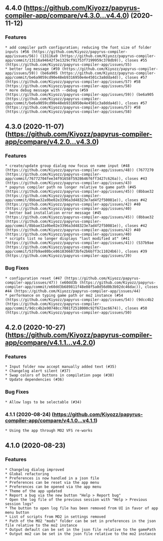 ## 4.4.0 (https://github.com/Kiyozz/papyrus-compiler-app/compare/v4.3.0...v4.4.0) (2020-11-12)

### Features

    * add compiler path configuration; reducing the font size of folder inputs (#56 (https://github.com/Kiyozz/papyrus-compiler-app/issues/56)) (13116a9 (https://github.com/Kiyozz/papyrus-compiler-app/commit/13116a94642f3e1329cf91753f7199959c378db9)), closes #55 (https://github.com/Kiyozz/papyrus-compiler-app/issues/55)
    * better log message (#59 (https://github.com/Kiyozz/papyrus-compiler-app/issues/59)) (be6a905 (https://github.com/Kiyozz/papyrus-compiler-app/commit/be6a9059cd90e48eb9316950e4e4501c3a8dda4d)), closes #57 (https://github.com/Kiyozz/papyrus-compiler-app/issues/57) #58 (https://github.com/Kiyozz/papyrus-compiler-app/issues/58)
    * more debug message with --debug (#59 (https://github.com/Kiyozz/papyrus-compiler-app/issues/59)) (be6a905 (https://github.com/Kiyozz/papyrus-compiler-app/commit/be6a9059cd90e48eb9316950e4e4501c3a8dda4d)), closes #57 (https://github.com/Kiyozz/papyrus-compiler-app/issues/57) #58 (https://github.com/Kiyozz/papyrus-compiler-app/issues/58)


## 4.3.0 (2020-11-07) (https://github.com/Kiyozz/papyrus-compiler-app/compare/v4.2.0...v4.3.0)

### Features

    * create/update group dialog now focus on name input (#48 (https://github.com/Kiyozz/papyrus-compiler-app/issues/48)) (7677270 (https://github.com/Kiyozz/papyrus-compiler-app/commit/76772704fee34f91658f5928646f6ff3427c626a)), closes #43 (https://github.com/Kiyozz/papyrus-compiler-app/issues/43)
    * papyrus compiler path no longer relative to game path (#45 (https://github.com/Kiyozz/papyrus-compiler-app/issues/45)) (8bbae32 (https://github.com/Kiyozz/papyrus-compiler-app/commit/8bbae32a9be02e3396a3d48323e7ad4f2f50081e)), closes #42 (https://github.com/Kiyozz/papyrus-compiler-app/issues/42) #40 (https://github.com/Kiyozz/papyrus-compiler-app/issues/40)
    * better bad installation error message (#45 (https://github.com/Kiyozz/papyrus-compiler-app/issues/45)) (8bbae32 (https://github.com/Kiyozz/papyrus-compiler-app/commit/8bbae32a9be02e3396a3d48323e7ad4f2f50081e)), closes #42 (https://github.com/Kiyozz/papyrus-compiler-app/issues/42) #40 (https://github.com/Kiyozz/papyrus-compiler-app/issues/40)
    * scripts list no longer displays "last modified at" (#41 (https://github.com/Kiyozz/papyrus-compiler-app/issues/41)) (537b9ae (https://github.com/Kiyozz/papyrus-compiler-app/commit/537b9ae80bce8618366873bfe2b6b7f3c11024b6)), closes #39 (https://github.com/Kiyozz/papyrus-compiler-app/issues/39)

### Bug Fixes

    * configuration reset (#47 (https://github.com/Kiyozz/papyrus-compiler-app/issues/47)) (e60dd3b (https://github.com/Kiyozz/papyrus-compiler-app/commit/e60dd3b689811f48e08f5a0d56d0b3b92dc46dac)), closes #44 (https://github.com/Kiyozz/papyrus-compiler-app/issues/44)
    * performance on typing game path or mo2 instance (#54 (https://github.com/Kiyozz/papyrus-compiler-app/issues/54)) (9dcc4b2 (https://github.com/Kiyozz/papyrus-compiler-app/commit/9dcc4b2e90748cc7081f2518000c92f672ac6674)), closes #50 (https://github.com/Kiyozz/papyrus-compiler-app/issues/50)

## 4.2.0 (2020-10-27) (https://github.com/Kiyozz/papyrus-compiler-app/compare/v4.1.1...v4.2.0)

### Features

    * Input folder now accept manually added text (#35)
    * Changelog alert silent (#37)
    * Swap colors of buttons in compilation page (#38)
    * Update dependencies (#36)

### Bug Fixes

    * Allow logs to be selectable (#34)

### 4.1.1 (2020-08-24) (https://github.com/Kiyozz/papyrus-compiler-app/compare/v4.1.0...v4.1.1)

    * Using the app through MO2 VFS re-works

## 4.1.0 (2020-08-23)

### Features

    * Changelog dialog improved
    * Global refactoring
    * Preferences is now handled in a json file
    * Preferences can be reset via the app menu
    * Preferences can be opened via the app menu
    * Theme of the app updated
    * Report a bug via the new button "Help > Report bug"
    * Open the log file of the previous session with "Help > Previous session logs"
    * The button to open log file has been removed from UI in favor of app menu button
    * List of scripts from MO2 in settings removed
    * Path of the MO2 "mods" folder can be set in preferences in the json file relative to the mo2 instance
    * Output default can be set in the json file relative to the gamePath
    * Output mo2 can be set in the json file relative to the mo2 instance
